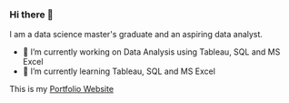 ### Hi there 👋

I am a data science master's graduate and an aspiring data analyst.

- 🔭 I’m currently working on Data Analysis using Tableau, SQL and MS Excel
- 🌱 I’m currently learning Tableau, SQL and MS Excel

This is my <a href="https://junaid1702.github.io/Junaid-Portfolio/" target="_blank" >Portfolio Website</a>
<!--
**Junaid1702/Junaid1702** is a ✨ _special_ ✨ repository because its `README.md` (this file) appears on your GitHub profile.

Here are some ideas to get you started:

- 🔭 I’m currently working on Data Analysis using Tableau, SQL and MS Excel
- 🌱 I’m currently learning Tableau, SQL and MS Excel
- 👯 I’m looking to collaborate on ...
- 🤔 I’m looking for help with ...
- 💬 Ask me about ...
- 📫 How to reach me: ...
- 😄 Pronouns: ...
- ⚡ Fun fact: ...
-->
